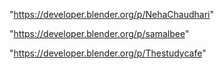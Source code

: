 "https://developer.blender.org/p/NehaChaudhari"

"https://developer.blender.org/p/samalbee"

 
"https://developer.blender.org/p/Thestudycafe"


 
